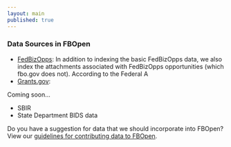 ```yaml
---
layout: main
published: true
---
```


### Data Sources in FBOpen

* [FedBizOpps](http://fbo.gov): In addition to indexing the basic FedBizOpps data, we also index the attachments associated with FedBizOpps opportunities (which fbo.gov does not). According to the Federal A
* [Grants.gov](http://www.grants.gov):

Coming soon...
* SBIR
* State Department BIDS data

Do you have a suggestion for data that we should incorporate into FBOpen? View our [guidelines for contributing data to FBOpen](/fbopen-docs/guidelines-for-data).
